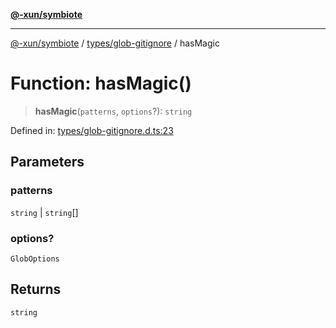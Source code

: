 [**@-xun/symbiote**](../../../README.md)

***

[@-xun/symbiote](../../../README.md) / [types/glob-gitignore](../README.md) / hasMagic

# Function: hasMagic()

> **hasMagic**(`patterns`, `options`?): `string`

Defined in: [types/glob-gitignore.d.ts:23](https://github.com/Xunnamius/symbiote/blob/51eddb5973356cb1aa2a534c04d214fae24d5526/types/glob-gitignore.d.ts#L23)

## Parameters

### patterns

`string` | `string`[]

### options?

`GlobOptions`

## Returns

`string`
